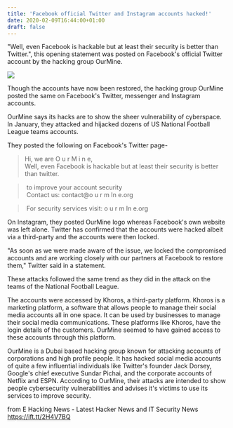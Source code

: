```yaml
---
title: 'Facebook official Twitter and Instagram accounts hacked!'
date: 2020-02-09T16:44:00+01:00
draft: false
---
```


  
"Well, even Facebook is hackable but at least their security is better than Twitter.", this opening statement was posted on Facebook's official Twitter account by the hacking group OurMine.  
  

[![](https://1.bp.blogspot.com/-8_1kS_tPQWU/XkAmz3zKbsI/AAAAAAAAAh8/XGjVBfJzA1IVDXZjghqpWD9IDemP0l8MwCLcBGAsYHQ/s640/facebook-76536_960_720.webp)](https://1.bp.blogspot.com/-8_1kS_tPQWU/XkAmz3zKbsI/AAAAAAAAAh8/XGjVBfJzA1IVDXZjghqpWD9IDemP0l8MwCLcBGAsYHQ/s1600/facebook-76536_960_720.webp)

  
  
Though the accounts have now been restored, the hacking group OurMine posted the same on Facebook's Twitter, messenger and Instagram accounts.  
  
OurMine says its hacks are to show the sheer vulnerability of cyberspace. In January, they attacked and hijacked dozens of US National Football League teams accounts.  
  
They posted the following on Facebook's Twitter page-  
  

> Hi, we are O u r M i n e,  
> Well, even Facebook is hackable but at least their security is better than twitter. 

  

>  to improve your account security  
>  Contact us: contact@o u r m In e.org 

  

>  For security services visit: o u r m In e.org 

  
On Instagram, they posted OurMine logo whereas Facebook's own website was left alone. Twitter has confirmed that the accounts were hacked albeit via a third-party and the accounts were then locked.  
  
"As soon as we were made aware of the issue, we locked the compromised accounts and are working closely with our partners at Facebook to restore them," Twitter said in a statement.  
  
These attacks followed the same trend as they did in the attack on the teams of the National Football League.  
  
The accounts were accessed by Khoros, a third-party platform. Khoros is a marketing platform, a software that allows people to manage their social media accounts all in one space. It can be used by businesses to manage their social media communications. These platforms like Khoros, have the login details of the customers. OurMine seemed to have gained access to these accounts through this platform.  
  
OurMine is a Dubai based hacking group known for attacking accounts of corporations and high profile people. It has hacked social media accounts of quite a few influential individuals like Twitter's founder Jack Dorsey, Google's chief executive Sundar Pichai, and the corporate accounts of Netflix and ESPN. According to OurMine, their attacks are intended to show people cybersecurity vulnerabilities and advises it's victims to use its services to improve security.

  
  
from E Hacking News - Latest Hacker News and IT Security News https://ift.tt/2H4V7BQ